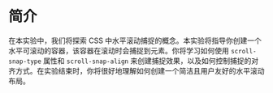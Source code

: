 # 简介

在本实验中，我们将探索 CSS 中水平滚动捕捉的概念。本实验将指导你创建一个水平可滚动的容器，该容器在滚动时会捕捉到元素。你将学习如何使用 `scroll-snap-type` 属性和 `scroll-snap-align` 来创建捕捉效果，以及如何控制捕捉的对齐方式。在实验结束时，你将很好地理解如何创建一个简洁且用户友好的水平滚动布局。
